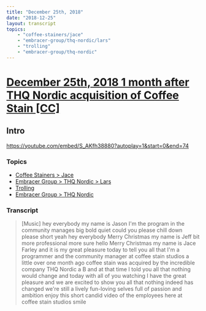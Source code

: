 ```yaml
---
title: "December 25th, 2018"
date: "2018-12-25"
layout: transcript
topics: 
    - "coffee-stainers/jace"
    - "embracer-group/thq-nordic/lars"
    - "trolling"
    - "embracer-group/thq-nordic"
---
```

# [December 25th, 2018 1 month after THQ Nordic acquisition of Coffee Stain [CC]](../2018-12-25.md)
## Intro
https://youtube.com/embed/S_AKfh38880?autoplay=1&start=0&end=74
### Topics
* [Coffee Stainers > Jace](../topics/coffee-stainers/jace.md)
* [Embracer Group > THQ Nordic > Lars](../topics/embracer-group/thq-nordic/lars.md)
* [Trolling](../topics/trolling.md)
* [Embracer Group > THQ Nordic](../topics/embracer-group/thq-nordic.md)

### Transcript

> [Music]
> hey everybody my name is Jason I'm the
> program in the community manages big
> bold quiet
> could you please chill down please short
> yeah
> hey everybody Merry Christmas my name is
> Jeff bit more professional more sure
> hello Merry Christmas
> my name is Jace Farley and it is my
> great pleasure today to tell you all
> that I'm a programmer and the community
> manager at coffee stain studios a little
> over one month ago coffee stain was
> acquired by the incredible company THQ
> Nordic a B and at that time I told you
> all that nothing would change and today
> with all of you watching I have the
> great pleasure and we are excited to
> show you all that nothing indeed has
> changed we're still a lively fun-loving
> selves full of passion and ambition
> enjoy this short candid video of the
> employees here at coffee stain studios
> smile
